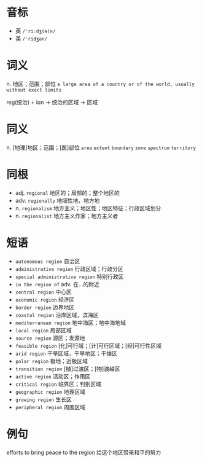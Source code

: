 # 音标

- 英 `/'riːdʒ(ə)n/`
- 美 `/'ridʒən/`

# 词义

n. 地区；范围；部位
`a large area of a country or of the world, usually without exact limits`



reg(统治) + ion → 统治的区域 → 区域

# 同义

n. [地理]地区；范围；[医]部位
`area` `extent` `boundary` `zone` `spectrum` `territory`

# 同根

- adj. `regional` 地区的；局部的；整个地区的
- adv. `regionally` 地域性地，地方地
- n. `regionalism` 地方主义；地区性；地区特征；行政区域划分
- n. `regionalist` 地方主义作家；地方主义者

# 短语

- `autonomous region` 自治区
- `administrative region` 行政区域；行政分区
- `special administrative region` 特别行政区
- `in the region of` adv. 在…的附近
- `central region` 中心区
- `economic region` 经济区
- `border region` 边界地区
- `coastal region` 沿岸区域，滨海区
- `mediterranean region` 地中海区；地中海地域
- `local region` 局部区域
- `source region` 源区；发源地
- `feasible region` [化]可行域；[计]可行区域；[经]可行性区域
- `arid region` 干旱区域，干旱地区；干燥区
- `polar region` 极地；近极区域
- `transition region` [植]过渡区；[物]渡越区
- `active region` 活动区；作用区
- `critical region` 临界区；判别区域
- `geographic region` 地理区域
- `growing region` 生长区
- `peripheral region` 周围区域

# 例句

efforts to bring peace to the region
给这个地区带来和平的努力


